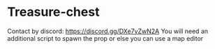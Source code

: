 # Treasure-chest
Contact by discord: https://discord.gg/DXe7vZwN2A   You will need an additional script to spawn the prop or else you can use a map editor
